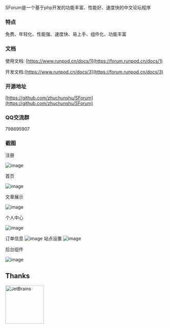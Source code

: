 SForum是一个基于php开发的功能丰富、性能好、速度快的中文论坛程序

### 特点

免费、年轻化、性能强、速度快、易上手、组件化、功能丰富

### 文档

使用文档: [https://www.runpod.cn/docs/1](https://forum.runpod.cn/docs/1)

开发文档:[https://www.runpod.cn/docs/3](https://forum.runpod.cn/docs/3)

### 开源地址

[https://github.com/zhuchunshu/SForum](https://github.com/zhuchunshu/SForum)

### QQ交流群

798695907

### 截图

注册

![image](https://user-images.githubusercontent.com/57830364/207396222-0a1199ec-1102-45bf-a36d-d2e28a6169dc.png)

首页

![image](https://user-images.githubusercontent.com/57830364/207396076-1527053d-3654-43e4-a039-d6812d9c4ce3.png)

文章展示

![image](https://user-images.githubusercontent.com/57830364/207395912-ca440475-960b-400a-8e61-640ac00b52f8.png)

个人中心

![image](https://user-images.githubusercontent.com/57830364/207396619-a7c5783a-4ce5-4274-aae4-6e605e2f4b57.png)

订单信息
![image](https://user-images.githubusercontent.com/57830364/207396742-e84495ff-6fc8-4eaf-b608-bea7dfd3ec89.png)
站点设置
![image](https://user-images.githubusercontent.com/57830364/207397251-e7e0063f-ce17-43f2-a063-730edbd919d2.png)

后台组件

![image](https://user-images.githubusercontent.com/57830364/207396470-32423a80-e281-4a2f-a996-29d345ae0639.png)

## Thanks
<a href="https://www.jetbrains.com/?from=SForum"><img src="https://goframe.org/download/thumbnails/1114119/jetbrains.png" height="120" alt="JetBrains"/></a>
